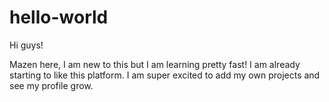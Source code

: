 # hello-world

Hi guys!

Mazen here, I am new to this but I am learning pretty fast! I am already starting to like this platform. I am super excited to add my own projects and see my profile grow. 
